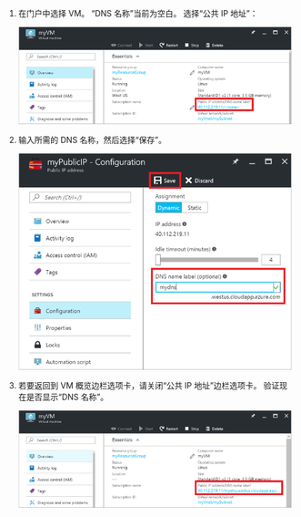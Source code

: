 1. 在门户中选择 VM。 “DNS 名称”当前为空白。 选择“公共 IP 地址”：

   ![在门户中单击公共 IP 资源](./media/virtual-machines-common-portal-create-fqdn/locatePublicIP.PNG)

2. 输入所需的 DNS 名称，然后选择“保存”。

   ![输入公共 IP 资源的 DNS 名称标签](./media/virtual-machines-common-portal-create-fqdn/dnsNameLabel.PNG)

3. 若要返回到 VM 概览边栏选项卡，请关闭“公共 IP 地址”边栏选项卡。 验证现在是否显示“DNS 名称”。

   ![确认已设置新的 DNS 标签](./media/virtual-machines-common-portal-create-fqdn/fqdnCreated.PNG)
<!--Update_Description: wording update-->
<!--ms.date: 01/08/2018-->